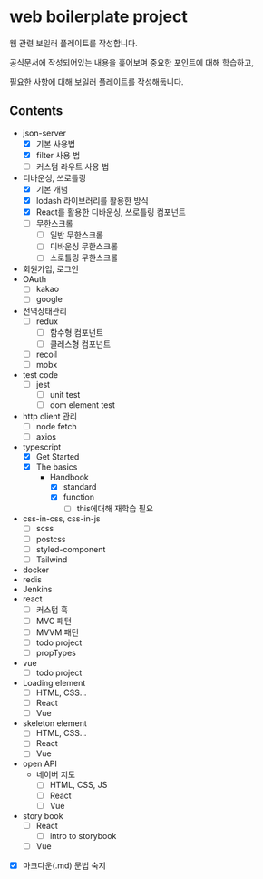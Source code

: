 # web boilerplate project

웹 관련 보일러 플레이트를 작성합니다.

공식문서에 작성되어있는 내용을 훑어보며 중요한 포인트에 대해 학습하고,

필요한 사항에 대해 보일러 플레이트를 작성해둡니다.

## Contents

- json-server
  - [x] 기본 사용법
  - [x] filter 사용 법
  - [ ] 커스텀 라우트 사용 법
- 디바운싱, 쓰로틀링
  - [x] 기본 개념
  - [x] lodash 라이브러리를 활용한 방식
  - [x] React를 활용한 디바운싱, 쓰로틀링 컴포넌트
  - [ ] 무한스크롤
    - [ ] 일반 무한스크롤
    - [ ] 디바운싱 무한스크롤
    - [ ] 스로틀링 무한스크롤
- 회원가입, 로그인
- OAuth
  - [ ] kakao
  - [ ] google
- 전역상태관리
  - [ ] redux
    - [ ] 함수형 컴포넌트
    - [ ] 클레스형 컴포넌트
  - [ ] recoil
  - [ ] mobx
- test code
  - [ ] jest
    - [ ] unit test
    - [ ] dom element test
- http client 관리
  - [ ] node fetch
  - [ ] axios
- typescript
  - [x] Get Started
  - [x] The basics
    - Handbook
      - [x] standard
      - [x] function
        - [ ] this에대해 재학습 필요
- css-in-css, css-in-js
  - [ ] scss
  - [ ] postcss
  - [ ] styled-component
  - [ ] Tailwind
- docker
- redis
- Jenkins
- react
  - [ ] 커스텀 훅
  - [ ] MVC 패턴
  - [ ] MVVM 패턴
  - [ ] todo project
  - [ ] propTypes
- vue
  - [ ] todo project
- Loading element
  - [ ] HTML, CSS...
  - [ ] React
  - [ ] Vue
- skeleton element
  - [ ] HTML, CSS...
  - [ ] React
  - [ ] Vue
- open API
  - 네이버 지도
    - [ ] HTML, CSS, JS
    - [ ] React
    - [ ] Vue
- story book
  - [ ] React
    - [ ] intro to storybook
  - [ ] Vue
- [x] 마크다운(.md) 문법 숙지
